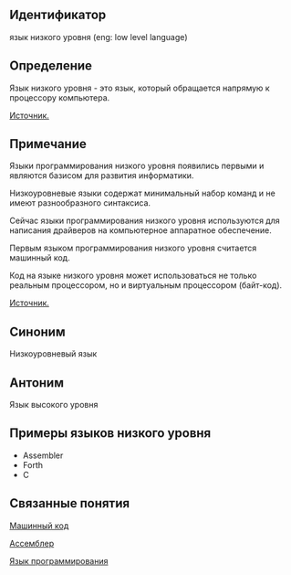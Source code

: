## Идентификатор
язык низкого уровня (eng: low level language)


## Определение
Язык низкого уровня - это язык, который обращается напрямую к процессору компьютера.

[Источник.](https://programmera.ru/articls/yazyki-programmirovaniya-nizkogo-urovnya/)


## Примечание
Языки программирования низкого уровня появились первыми и являются базисом для развития информатики.

Низкоуровневые языки содержат минимальный набор команд и не имеют разнообразного синтаксиса.

Сейчас языки программирования низкого уровня используются для написания драйверов на компьютерное аппаратное обеспечение. 

Первым языком программирования низкого уровня считается машинный код.

Код на языке низкого уровня может использоваться не только реальным процессором, но и виртуальным процессором (байт-код).

[Источник.](https://programmera.ru/articls/yazyki-programmirovaniya-nizkogo-urovnya/)


## Синоним
Низкоуровневый язык


## Антоним
Язык высокого уровня


## Примеры языков низкого уровня
- Assembler
- Forth
- C


## Связанные понятия
[Машинный код](machine_code.md)

[Ассемблер](assembler.md)

[Язык программирования](programming_language.md)
